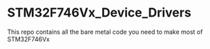 # STM32F746Vx_Device_Drivers
This repo contains all the bare metal code you need to make most of STM32F746Vx 
